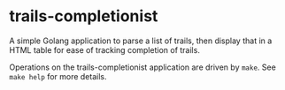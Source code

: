 # trails-completionist
A simple Golang application to parse a list of trails, then display that in a HTML table for ease of tracking completion of trails.

Operations on the trails-completionist application are driven by `make`. See `make help` for more details.
